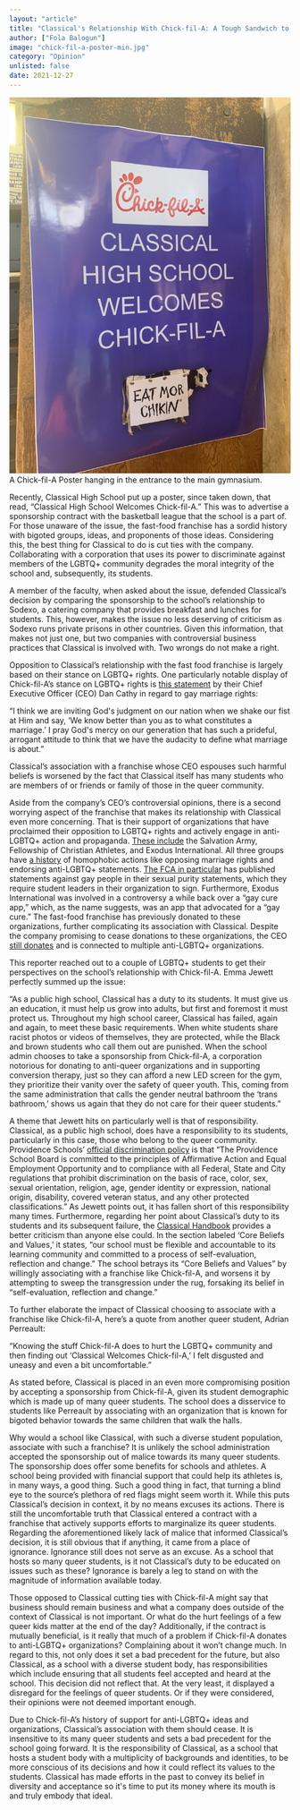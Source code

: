 ```yaml
---
layout: "article"
title: "Classical's Relationship With Chick-fil-A: A Tough Sandwich to Swallow"
author: ["Fola Balogun"]
image: "chick-fil-a-poster-min.jpg"
category: "Opinion"
unlisted: false
date: 2021-12-27
---
```


![Chick-fil-A Poster](/assets/images/chick-fil-a-poster-min.jpg)
<span>A Chick-fil-A Poster hanging in the entrance to the main gymnasium.</span>

Recently, Classical High School put up a poster, since taken down, that read, “Classical High School Welcomes Chick-fil-A.” This was to advertise a sponsorship contract with the basketball league that the school is a part of. For those unaware of the issue, the fast-food franchise has a sordid history with bigoted groups, ideas, and proponents of those ideas. Considering this, the best thing for Classical to do is cut ties with the company. Collaborating with a corporation that uses its power to discriminate against members of the LGBTQ+ community degrades the moral integrity of the school and, subsequently, its students.

A member of the faculty, when asked about the issue, defended Classical’s decision by comparing the sponsorship to the school’s relationship to Sodexo, a catering company that provides breakfast and lunches for students. This, however, makes the issue no less deserving of criticism as Sodexo runs private prisons in other countries. Given this information, that makes not just one, but two companies with controversial business practices that Classical is involved with. Two wrongs do not make a right.

Opposition to Classical’s relationship with the fast food franchise is largely based on their stance on LGBTQ+ rights. One particularly notable display of Chick-fil-A’s stance on LGBTQ+ rights is [this statement](https://web.archive.org/web/20120726203208/http://radio.foxnews.com/toddstarnes/top-stories/cities-move-to-ban-chick-fil-a-supporters-launch-day-of-support.html) by their Chief Executive Officer (CEO) Dan Cathy in regard to gay marriage rights: 

“I think we are inviting God's judgment on our nation when we shake our fist at Him and say, ‘We know better than you as to what constitutes a marriage.’ I pray God's mercy on our generation that has such a prideful, arrogant attitude to think that we have the audacity to define what marriage is about.”  

Classical’s association with a franchise whose CEO espouses such harmful beliefs is worsened by the fact that Classical itself has many students who are members of or friends or family of those in the queer community. 

Aside from the company’s CEO’s controversial opinions, there is a second worrying aspect of the franchise that makes its relationship with Classical even more concerning. That is their support of organizations that have proclaimed their opposition to LGBTQ+ rights and actively engage in anti-LGBTQ+ action and propaganda. [These include](https://www.vox.com/the-goods/2019/5/29/18644354/chick-fil-a-anti-gay-donations-homophobia-dan-cathy) the Salvation Army, Fellowship of Christian Athletes, and Exodus International. All three groups have [a history](https://www.huffpost.com/entry/the-salvation-armys-histo_b_4422938) of homophobic actions like opposing marriage rights and endorsing anti-LGBTQ+ statements. [The FCA in particular](https://www.outsports.com/2019/1/7/18173087/fellowship-of-christian-athletes-gay-lgbt) has published statements against gay people in their sexual purity statements, which they require student leaders in their organization to sign. Furthermore, Exodus International was involved in a controversy a while back over a “gay cure app,” which, as the name suggests, was an app that advocated for a “gay cure.” The fast-food franchise has previously donated to these organizations, further complicating its association with Classical. Despite the company promising to cease donations to these organizations, the CEO [still donates](https://www.vox.com/the-goods/2019/3/21/18275850/chick-fil-a-anti-lgbtq-donations) and is connected to multiple anti-LGBTQ+ organizations. 

This reporter reached out to a couple of LGBTQ+ students to get their perspectives on the school’s relationship with Chick-fil-A. Emma Jewett perfectly summed up the issue:

“As a public high school, Classical has a duty to its students. It must give us an education, it must help us grow into adults, but first and foremost it must protect us. Throughout my high school career, Classical has failed, again and again, to meet these basic requirements. When white students share racist photos or videos of themselves, they are protected, while the Black and brown students who call them out are punished. When the school admin chooses to take a sponsorship from Chick-fil-A, a corporation notorious for donating to anti-queer organizations and in supporting conversion therapy, just so they can afford a new LED screen for the gym, they prioritize their vanity over the safety of queer youth. This, coming from the same administration that calls the gender neutral bathroom the ‘trans bathroom,’ shows us again that they do not care for their queer students.”

A theme that Jewett hits on particularly well is that of responsibility. Classical, as a public high school, does have a responsibility to its students, particularly in this case, those who belong to the queer community. Providence Schools’ [official discrimination policy](https://www.providenceschools.org/cms/lib/RI01900003/Centricity/Domain/230/EEO%20POLICY%20FINAL.pdf) is that “The Providence School Board is committed to the principles of Affirmative Action and Equal Employment Opportunity and to compliance with all Federal, State and City regulations that prohibit discrimination on the basis of race, color, sex, sexual orientation, religion, age, gender identity or expression, national origin, disability, covered veteran status, and any other protected classifications.” As Jewett points out, it has fallen short of this responsibility many times. Furthermore, regarding her point about Classical’s duty to its students and its subsequent failure, the [Classical Handbook](https://www.providenceschools.org/domain/900 ) provides a better criticism than anyone else could. In the section labeled ‘Core Beliefs and Values,’ it states, “our school must be flexible and accountable to its learning community and committed to a process of self-evaluation, reflection and change.” The school betrays its “Core Beliefs and Values” by willingly associating with a franchise like Chick-fil-A, and worsens it by attempting to sweep the transgression under the rug, forsaking its belief in “self-evaluation, reflection and change.” 

To further elaborate the impact of Classical choosing to associate with a franchise like Chick-fil-A, here’s a quote from another queer student, Adrian Perreault:

“Knowing the stuff Chick-fil-A does to hurt the LGBTQ+ community and then finding out ‘Classical Welcomes Chick-fil-A,’ I felt disgusted and uneasy and even a bit uncomfortable.”

As stated before, Classical is placed in an even more compromising position by accepting a sponsorship from Chick-fil-A, given its student demographic which is made up of many queer students. The school does a disservice to students like Perreault by associating with an organization that is known for bigoted behavior towards the same children that walk the halls. 

Why would a school like Classical, with such a diverse student population, associate with such a franchise? It is unlikely the school administration accepted the sponsorship out of malice towards its many queer students. The sponsorship does offer some benefits for schools and athletes. A school being provided with financial support that could help its athletes is, in many ways, a good thing. Such a good thing in fact, that turning a blind eye to the source’s plethora of red flags might seem worth it. While this puts Classical’s decision in context, it by no means excuses its actions. There is still the uncomfortable truth that Classical entered a contract with a franchise that actively supports efforts to marginalize its queer students. Regarding the aforementioned likely lack of malice that informed Classical’s decision, it is still obvious that if anything, it came from a place of ignorance. Ignorance still does not serve as an excuse. As a school that hosts so many queer students, is it not Classical’s duty to be educated on issues such as these? Ignorance is barely a leg to stand on with the magnitude of information available today.

Those opposed to Classical cutting ties with Chick-fil-A might say that business should remain business and what a company does outside of the context of Classical is not important. Or what do the hurt feelings of a few queer kids matter at the end of the day? Additionally, if the contract is mutually beneficial, is it really that much of a problem if Chick-fil-A donates to anti-LGBTQ+ organizations? Complaining about it won’t change much. In regard to this, not only does it set a bad precedent for the future, but also Classical, as a school with a diverse student body, has responsibilities which include ensuring that all students feel accepted and heard at the school. This decision did not reflect that. At the very least, it displayed a disregard for the feelings of queer students. Or if they were considered, their opinions were not deemed important enough.

Due to Chick-fil-A’s history of support for anti-LGBTQ+ ideas and organizations, Classical’s association with them should cease. It is insensitive to its many queer students and sets a bad precedent for the school going forward. It is the responsibility of Classical, as a school that hosts a student body with a multiplicity of backgrounds and identities, to be more conscious of its decisions and how it could reflect its values to the students. Classical has made efforts in the past to convey its belief in diversity and acceptance so it's time to put its money where its mouth is and truly embody that ideal. 
